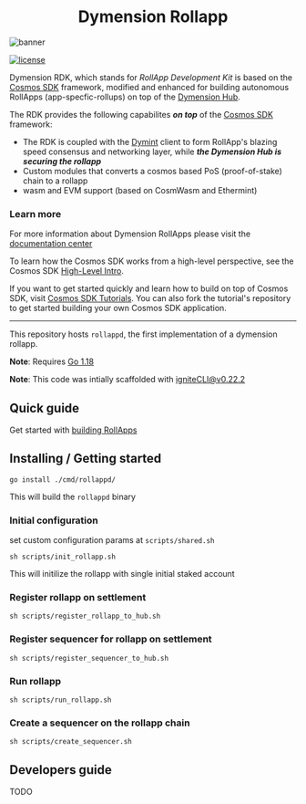 <div align="center">
  <h1> Dymension Rollapp </h1>
</div>

![banner](https://user-images.githubusercontent.com/109034310/204804891-bdc0f7bc-4b17-4b4a-99ff-25153d3887ee.jpg)


<!-- <style>
img[src*="#thumbnail"] {
     display: block;
  margin-left: auto;
  margin-right: auto;
}
</style>  -->

[![license](https://img.shields.io/github/license/cosmos/cosmos-sdk.svg#thumbnail)](https://github.com/dymensionxyz/rdk/blob/main/LICENSE)


Dymension RDK, which stands for *RollApp Development Kit* is based on the [Cosmos SDK](https://github.com/cosmos/cosmos-sdk) framework, modified and enhanced for building autonomous RollApps (app-specfic-rollups) on top of the [Dymension Hub](https://github.com/dymensionxyz/dymension). 

The RDK provides the following capabilites ***on top*** of the [Cosmos SDK](https://github.com/cosmos/cosmos-sdk) framework: 
* The RDK is coupled with the [Dymint](https://github.com/dymensionxyz/dymint) client to form RollApp's blazing speed consensus and networking layer, while ***the Dymension Hub is securing the rollapp***
* Custom modules that converts a cosmos based PoS (proof-of-stake) chain to a rollapp
* wasm and EVM support (based on CosmWasm and Ethermint)

### Learn more
For more information about Dymension RollApps please visit the [documentation center](https://docs.dymension.xyz/)

To learn how the Cosmos SDK works from a high-level perspective, see the Cosmos SDK [High-Level Intro](https://docs.cosmos.network/main/intro/overview.html).

If you want to get started quickly and learn how to build on top of Cosmos SDK, visit [Cosmos SDK Tutorials](https://tutorials.cosmos.network). You can also fork the tutorial's repository to get started building your own Cosmos SDK application.

---

This repository hosts `rollappd`, the first implementation of a dymension rollapp.


**Note**: Requires [Go 1.18](https://go.dev/)

**Note**: This code was intially scaffolded with igniteCLI@v0.22.2


## Quick guide
Get started with [building RollApps](https://docs.dymension.xyz/developers/getting-started/intro) 

## Installing / Getting started
```shell
go install ./cmd/rollappd/
```

This will build the ```rollappd``` binary


### Initial configuration
set custom configuration params at `scripts/shared.sh`

```
sh scripts/init_rollapp.sh
```

This will initilize the rollapp with single initial staked account

### Register rollapp on settlement

```
sh scripts/register_rollapp_to_hub.sh
```

### Register sequencer for rollapp on settlement

```
sh scripts/register_sequencer_to_hub.sh
```

### Run rollapp

```
sh scripts/run_rollapp.sh
```

### Create a sequencer on the rollapp chain

```
sh scripts/create_sequencer.sh
```

## Developers guide
TODO








<!-- 
# Future features (WIP)

## Fully support ignite 
### using ignite as developing framework
Rollapp customization should allow the usage of `ignite` for scaffolding custom modules
### using ignite to run rollapp
```
ignite chain serve
```

`serve` command installs dependencies, builds, initializes, and starts your blockchain in development.

### Configure

Your blockchain in development can be configured with `config.yml`. To learn more, see the [Ignite CLI docs](https://docs.ignite.com).

### Web Frontend

Ignite CLI has scaffolded a Vue.js-based web app in the `vue` directory. Run the following commands to install dependencies and start the app:

```
cd vue
npm install
npm run serve
```

The frontend app is built using the `@starport/vue` and `@starport/vuex` packages. For details, see the [monorepo for Ignite front-end development](https://github.com/ignite/web).

## Release
To release a new version of your blockchain, create and push a new tag with `v` prefix. A new draft release with the configured targets will be created.

```
git tag v0.1
git push origin v0.1
```

After a draft release is created, make your final changes from the release page and publish it.

### Install
To install the latest version of your blockchain node's binary, execute the following command on your machine:

```
curl https://get.ignite.com/dymensionxyz/rollapp@latest! | sudo bash
```
`dymensionxyz/rollapp` should match the `username` and `repo_name` of the Github repository to which the source code was pushed. Learn more about [the install process](https://github.com/allinbits/starport-installer).

## Learn more

- [Ignite CLI](https://ignite.com/cli)
- [Tutorials](https://docs.ignite.com/guide)
- [Ignite CLI docs](https://docs.ignite.com)
- [Cosmos SDK docs](https://docs.cosmos.network)
- [Developer Chat](https://discord.gg/ignite) -->
